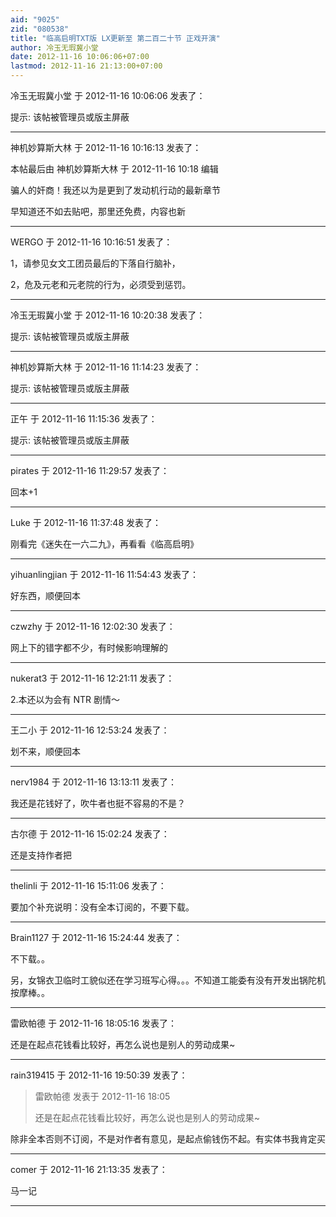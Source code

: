 ```yaml
---
aid: "9025"
zid: "080538"
title: "临高启明TXT版 LX更新至 第二百二十节 正戏开演"
author: 冷玉无瑕冀小堂
date: 2012-11-16 10:06:06+07:00
lastmod: 2012-11-16 21:13:00+07:00
---
```


冷玉无瑕冀小堂 于 2012-11-16 10:06:06 发表了：

提示: 该帖被管理员或版主屏蔽

---

神机妙算斯大林 于 2012-11-16 10:16:13 发表了：

本帖最后由 神机妙算斯大林 于 2012-11-16 10:18 编辑

骗人的奸商！我还以为是更到了发动机行动的最新章节

早知道还不如去贴吧，那里还免费，内容也新

---

WERGO 于 2012-11-16 10:16:51 发表了：

1，请参见女文工团员最后的下落自行脑补，

2，危及元老和元老院的行为，必须受到惩罚。

---

冷玉无瑕冀小堂 于 2012-11-16 10:20:38 发表了：

提示: 该帖被管理员或版主屏蔽

---

神机妙算斯大林 于 2012-11-16 11:14:23 发表了：

提示: 该帖被管理员或版主屏蔽

---

正午 于 2012-11-16 11:15:36 发表了：

提示: 该帖被管理员或版主屏蔽

---

pirates 于 2012-11-16 11:29:57 发表了：

回本+1

---

Luke 于 2012-11-16 11:37:48 发表了：

刚看完《迷失在一六二九》，再看看《临高启明》

---

yihuanlingjian 于 2012-11-16 11:54:43 发表了：

好东西，顺便回本

---

czwzhy 于 2012-11-16 12:02:30 发表了：

网上下的错字都不少，有时候影响理解的

---

nukerat3 于 2012-11-16 12:21:11 发表了：

2.本还以为会有 NTR 剧情～

---

王二小 于 2012-11-16 12:53:24 发表了：

划不来，顺便回本

---

nerv1984 于 2012-11-16 13:13:11 发表了：

我还是花钱好了，吹牛者也挺不容易的不是？

---

古尔德 于 2012-11-16 15:02:24 发表了：

还是支持作者把

---

thelinli 于 2012-11-16 15:11:06 发表了：

要加个补充说明：没有全本订阅的，不要下载。

---

Brain1127 于 2012-11-16 15:24:44 发表了：

不下载。。

另，女锦衣卫临时工貌似还在学习班写心得。。。不知道工能委有没有开发出锅陀机按摩棒。。

---

雷欧帕德 于 2012-11-16 18:05:16 发表了：

还是在起点花钱看比较好，再怎么说也是别人的劳动成果~

---

rain319415 于 2012-11-16 19:50:39 发表了：

> 雷欧帕德 发表于 2012-11-16 18:05
>
> 还是在起点花钱看比较好，再怎么说也是别人的劳动成果~

除非全本否则不订阅，不是对作者有意见，是起点偷钱伤不起。有实体书我肯定买

---

comer 于 2012-11-16 21:13:35 发表了：

马一记

---
